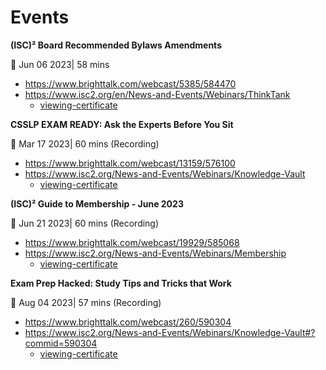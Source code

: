 # Events

**(ISC)² Board Recommended Bylaws Amendments**

📅 Jun 06 2023| 58 mins

- https://www.brighttalk.com/webcast/5385/584470
- https://www.isc2.org/en/News-and-Events/Webinars/ThinkTank
  - [viewing-certificate](brighttalk-viewing-certificate-isc-board-recommended-bylaws-amendments.pdf)

**CSSLP EXAM READY: Ask the Experts Before You Sit**

📅 Mar 17 2023| 60 mins (Recording)

- https://www.brighttalk.com/webcast/13159/576100
- https://www.isc2.org/News-and-Events/Webinars/Knowledge-Vault
  - [viewing-certificate](brighttalk-viewing-certificate-csslp-exam-ready-ask-the-experts-before-you-sit.pdf)

**(ISC)² Guide to Membership - June 2023**

📅 Jun 21 2023| 60 mins (Recording)

- https://www.brighttalk.com/webcast/19929/585068
- https://www.isc2.org/News-and-Events/Webinars/Membership
  - [viewing-certificate](brighttalk-viewing-certificate-isc-guide-to-membership-june.pdf)

**Exam Prep Hacked: Study Tips and Tricks that Work**

📅 Aug 04 2023| 57 mins (Recording)

- https://www.brighttalk.com/webcast/260/590304
- https://www.isc2.org/News-and-Events/Webinars/Knowledge-Vault#?commid=590304
  - [viewing-certificate](brighttalk-viewing-certificate-exam-prep-hacked-study-tips-and-tricks-that-work.pdf)

